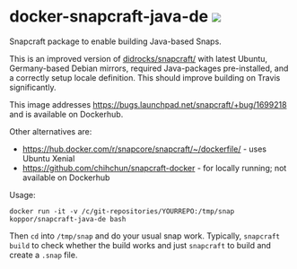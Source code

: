 # docker-snapcraft-java-de [![](https://images.microbadger.com/badges/image/koppor/snapcraft-java-de.svg)](https://microbadger.com/images/koppor/snapcraft-java-de "Get your own image badge on microbadger.com")

Snapcraft package to enable building Java-based Snaps.

This is an improved version of [didrocks/snapcraft/](https://hub.docker.com/r/didrocks/snapcraft/) with latest Ubuntu, Germany-based Debian mirrors, required Java-packages pre-installed, and a correctly setup locale definition.
This should improve building on Travis significantly.

This image addresses https://bugs.launchpad.net/snapcraft/+bug/1699218 and is available on Dockerhub.

Other alternatives are:

- https://hub.docker.com/r/snapcore/snapcraft/~/dockerfile/ - uses Ubuntu Xenial
- https://github.com/chihchun/snapcraft-docker - for locally running; not available on Dockerhub

Usage:

    docker run -it -v /c/git-repositories/YOURREPO:/tmp/snap koppor/snapcraft-java-de bash

Then `cd` into `/tmp/snap` and do your usual snap work.
Typically, `snapcraft build` to check whether the build works and just `snapcraft` to build and create a `.snap` file.

